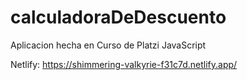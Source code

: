 # calculadoraDeDescuento
Aplicacion hecha en Curso de Platzi JavaScript

Netlify:
https://shimmering-valkyrie-f31c7d.netlify.app/
